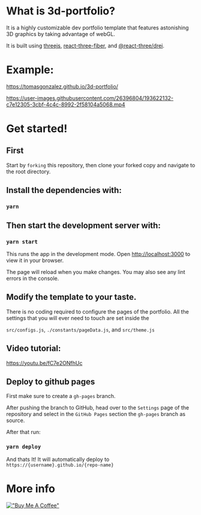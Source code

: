 # What is 3d-portfolio?

It is a highly customizable dev portfolio template that features astonishing 3D graphics by taking advantage of webGL.

It is built using [threejs](https://github.com/mrdoob/three.js), [react-three-fiber](https://github.com/pmndrs/react-three-fiber), and [@react-three/drei](https://github.com/pmndrs/drei).


# Example: 
https://tomasgonzalez.github.io/3d-portfolio/

https://user-images.githubusercontent.com/26396804/193622132-c7e12305-3cbf-4c4c-8992-2f58104a5068.mp4


# Get started!

## First

Start by `forking` this repository, then clone your forked copy and navigate to the root directory.

## Install the dependencies with: 

### `yarn`

## Then start the development server with:

### `yarn start`

This runs the app in the development mode.
Open [http://localhost:3000](http://localhost:3000) to view it in your browser.

The page will reload when you make changes.
You may also see any lint errors in the console.

## Modify the template to your taste.

There is no coding required to configure the pages of the portfolio. 
All the settings that you will ever need to touch are set inside the 

`src/configs.js`, `./constants/pageData.js`, and `src/theme.js`

## Video tutorial:

https://youtu.be/fC7e2ONfhUc

## Deploy to github pages

First make sure to create a `gh-pages` branch.

After pushing the branch to GitHub, head over to the `Settings` page of the repository and select in the `GitHub Pages` section the `gh-pages` branch as source.

After that run:

### `yarn deploy`

And thats It! It will automatically deploy to `https://{username}.github.io/{repo-name}`

# More info

[!["Buy Me A Coffee"](https://www.buymeacoffee.com/assets/img/custom_images/orange_img.png)](https://www.buymeacoffee.com/tomasgonzalez)

